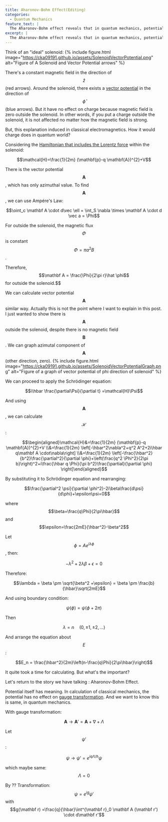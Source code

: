 ```yaml
---
title: Aharonov-Bohm Effect(Editing)
categories:
  - Quantum Mechanics
feature_text: |
  The Aharonov-Bohm effect reveals that in quantum mechanics, potential itselves has real effect on charged particles, even in regions where there are no electromagnetic fields or forces acting. This stands in contrast to classical physics, which does not attribute any physical significance to potentials in the absence of fields.
excerpt: |
  The Aharonov-Bohm effect reveals that in quantum mechanics, potential itselves has a real effect on charged particles, even in regions where there are no electromagnetic fields or forces acting. This stands in contrast to classical physics, which does not attribute any physical significance to potentials in the absence of fields.
---
```



Think of an "ideal" solenoid:
{% include figure.html image="https://cka09191.github.io/assets/SolenoidVectorPotential.png" alt="Figure of A Solenoid and Vector Potential arrows" %}

There's a constant magnetic field in the direction of $$\widehat z$$(red arrows). Around the solenoid, there exists a [vector potential](https://cka09191.github.io/Fundamental-Concepts-in-Electromagnetics) in the direction of $$\widehat\phi$$(blue arrows). But it have no effect on charge because magnetic field is zero outside the solenoid. In other words, if you put a charge outside the solenoid, it is not affected no matter how the magnetic field is strong.

But, this explanation induced in classical electromagnetics. How it would charge does in quantum world?

Considering the [Hamiltonian that includes the Lorentz force](https://cka09191.github.io/Fundamental-Concepts-in-Electromagnetics) within the solenoid:

$$\mathcal{H}=\frac{1}{2m} (\mathbf{p}-q \mathbf{A})^{2}+V$$

There is the vector potential $$\mathbf A$$, which has only azimuthal value. To find $$\mathbf A$$, we can use Ampére's Law:

$$\oint_c \mathbf A \cdot d\vec \ell = \int_S \nabla \times \mathbf A \cdot d \vec a = \Phi$$

For outside the solenoid, the magnetic flux $$\Phi$$ is constant $$\Phi = \pi a^2 B$$.

Therefore, $$\mathbf A = \frac{\Phi}{2\pi r}\hat \phi$$ for outside the solenoid.$$

We can calculate vector potential $$\mathbf A$$ similar way. Actually this is not the point where I want to explain in this post. I just wanted to show there is $$\mathbf A$$ outside the solenoid, despite there is no magnetic field $$\mathbf B$$. We can graph azimutal component of $$\mathbf A$$(other direction, zero).
{% include figure.html image="https://cka09191.github.io/assets/SolenoidVectorPotentialGraph.png" alt="Figure of a graph of vector potential of phi direction of solenoid" %}

We can proceed to apply the Schrödinger equation:

$$i\hbar \frac{\partial\Psi}{\partial t} =\mathcal{H}\Psi$$

And using $$\mathbf A$$, we can calculate $$\mathcal{H}$$:

$$\begin{aligned}\mathcal{H}&=\frac{1}{2m} (\mathbf{p}-q \mathbf{A})^{2}+V
\\&=\frac{1}{2m} \left[-\hbar^2\nabla^2+q^2 A^2+2i\hbar q\mathbf A \cdot\nabla\right]
\\&=\frac{1}{2m} \left[-\frac{\hbar^2}{b^2}\frac{\partial^2}{\partial \phi}+\left(\frac{q^2 \Phi^2}{2\pi b}\right)^2+i\frac{\hbar q \Phi}{\pi b^2}\frac{\partial}{\partial \phi} \right]\end{aligned}$$

By substituting it to Schrödinger equation and rearranging:

$$\frac{\partial^2 \psi}{\partial \phi^2}-2i\beta\frac{d\psi}{d\phi}+\epsilon\psi=0$$

where $$\beta=\frac{q\Phi}{2\pi\hbar}$$ and $$\epsilon=\frac{2mE}{\hbar^2}-\beta^2$$

Let $$\phi = Ae^{i\lambda \phi}$$, then:

$$-\lambda^2 + 2\lambda \beta + \epsilon = 0$$

Therefore:

$$\lambda = \beta \pm \sqrt{\beta^2 +\epsilon} = \beta \pm \frac{b}{\hbar}\sqrt{2mE}$$

And using boundary condition:

$$\psi(\phi) = \psi(\phi + 2\pi)$$

Then

$$\lambda = n \quad(0,\pm 1,\pm 2, \dots)$$

And arrange the equation about $$E$$:

$$E_n = \frac{\hbar^2}{2m}\left(n-\frac{q\Phi}{2\pi\hbar}\right)$$


It quite took a time for calculating. But what's the important?

Let's return to the story we have talking : Aharonov-Bohm Effect.

Potential itself has meaning. In calculation of classical mechanics, the potential has no effect on [gauge transformation](https://cka09191.github.io/Fundamental-Concepts-in-Electromagnetics/). And we want to know this is same, in quantum mechanics.

With gauge transformation:

$$\mathbf A \rightarrow \mathbf A' = \mathbf A + \nabla + \Lambda$$

Let $$\psi'$$:

$$\psi \rightarrow \psi' = e^{iq\Lambda/\hbar}\psi$$

which maybe same: $$\Lambda = 0$$

By ?? Transformation:
$$\psi = e^{ig}\psi'$$ with $$g(\mathbf r) =\frac{q}{\hbar}\int^{\mathbf r}_0 \mathbf A (\mathbf r') \cdot d\mathbf r'$$

